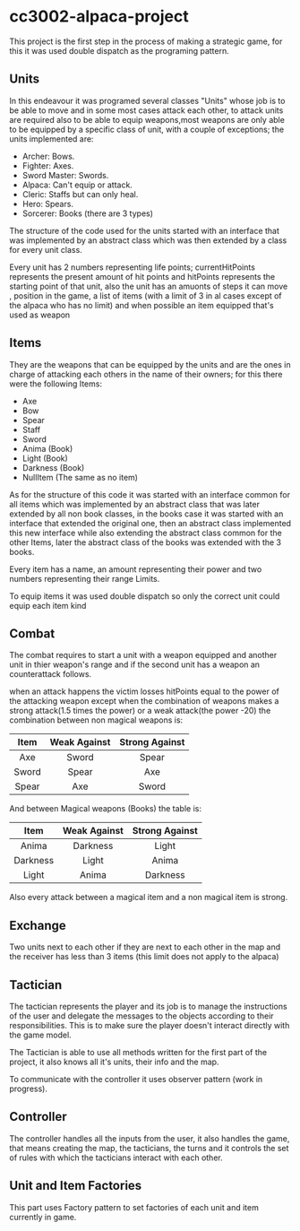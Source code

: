 # cc3002-alpaca-project
This project is the first step in the process of making a strategic game, for this it was used double dispatch 
as the programing pattern.
## Units 
In this endeavour it was programed several classes "Units" whose job is to  be able to move and in some 
most cases attack each other, to attack units are required also to be able to equip weapons,most weapons are only
able to be equipped by a specific class of unit, with a couple of exceptions; the units implemented are:

* Archer:  Bows.
* Fighter: Axes.
* Sword Master: Swords.
* Alpaca: Can't equip or attack.
* Cleric:  Staffs but can only heal.
* Hero: Spears.
* Sorcerer: Books (there are 3 types)

The structure of the code used for the units started with an interface that was implemented by an abstract class
which was then extended by a class for every unit class.

Every unit has 2 numbers representing life points; currentHitPoints represents the present amount of hit points and 
hitPoints represents the starting point of that unit, also the unit has an amuonts of steps it can move , position
in the game, a list of items (with a limit of 3 in al cases except of the alpaca who has no limit) and when possible
an item equipped that's used as weapon

## Items
They are the weapons that can be equipped by the units and are the ones in charge of attacking each others in the
name of their owners; for this there were the following Items:
* Axe
* Bow
* Spear
* Staff
* Sword
* Anima (Book)
* Light (Book)
* Darkness (Book)
* NullItem (The same as no item)

As for the structure of this code it was started with an interface common for all items which was implemented by an
abstract class that was later extended by all non book classes, in the books case it was started with an interface that
extended the original one, then an abstract class implemented this new interface while also extending the abstract class
common for the other Items, later the abstract class of the books was extended with the 3 books.

Every item has a name, an amount representing their power and two numbers representing their range Limits.

To equip items it was used double dispatch so only the correct unit could equip each item kind


## Combat

The combat requires to start a unit with a weapon equipped and another unit in thier weapon's range and if the 
second unit has a weapon an counterattack follows.

when an attack happens the victim losses hitPoints equal to the power of the attacking weapon except when the 
combination of weapons makes a strong attack(1.5 times the power) or a weak attack(the power -20)  the combination 
between non magical weapons is:


Item | Weak Against | Strong Against    
:-----:|:-----:|:-----:|
Axe | Sword | Spear 
Sword | Spear | Axe
Spear | Axe | Sword

And between Magical weapons (Books) the table is:

Item    | Weak Against    | Strong Against    
:-----:|:-----:|:-----:|
Anima | Darkness | Light 
Darkness | Light | Anima
Light | Anima | Darkness

Also every attack between a magical item and a non magical item is strong.

## Exchange

Two units next to each other if they are next to each other in the map and the receiver has less than 3 items 
(this limit does not apply to the alpaca)


## Tactician

The tactician represents the player and its job is to manage the instructions of the user and delegate the messages to 
the objects according to their responsibilities. This is to make sure the player doesn't interact directly with the 
game model.

The Tactician is able to use all methods written for the first part of the project, it also knows all it's units, their 
 info and the map.
 
 To communicate with the controller it uses observer pattern (work in progress).

## Controller

The controller handles all the inputs from the user, it also handles the game, that means creating the map, the tacticians,
the turns and it controls the set of rules with which the tacticians interact with each other. 

## Unit and Item Factories

This part uses Factory pattern to set factories of each unit and item currently in game.